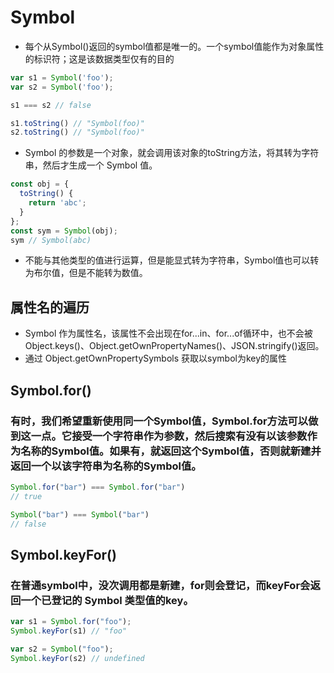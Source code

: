 # Symbol
- 每个从Symbol()返回的symbol值都是唯一的。一个symbol值能作为对象属性的标识符；这是该数据类型仅有的目的
```js
var s1 = Symbol('foo');
var s2 = Symbol('foo');

s1 === s2 // false

s1.toString() // "Symbol(foo)"
s2.toString() // "Symbol(foo)"
```
-  Symbol 的参数是一个对象，就会调用该对象的toString方法，将其转为字符串，然后才生成一个 Symbol 值。
```js
const obj = {
  toString() {
    return 'abc';
  }
};
const sym = Symbol(obj);
sym // Symbol(abc)
```

- 不能与其他类型的值进行运算，但是能显式转为字符串，Symbol值也可以转为布尔值，但是不能转为数值。

## 属性名的遍历
- Symbol 作为属性名，该属性不会出现在for...in、for...of循环中，也不会被Object.keys()、Object.getOwnPropertyNames()、JSON.stringify()返回。
- 通过 Object.getOwnPropertySymbols 获取以symbol为key的属性

## Symbol.for()
### 有时，我们希望重新使用同一个Symbol值，Symbol.for方法可以做到这一点。它接受一个字符串作为参数，然后搜索有没有以该参数作为名称的Symbol值。如果有，就返回这个Symbol值，否则就新建并返回一个以该字符串为名称的Symbol值。

```js
Symbol.for("bar") === Symbol.for("bar")
// true

Symbol("bar") === Symbol("bar")
// false
```
## Symbol.keyFor()
### 在普通symbol中，没次调用都是新建，for则会登记，而keyFor会返回一个已登记的 Symbol 类型值的key。

```js
var s1 = Symbol.for("foo");
Symbol.keyFor(s1) // "foo"

var s2 = Symbol("foo");
Symbol.keyFor(s2) // undefined
```